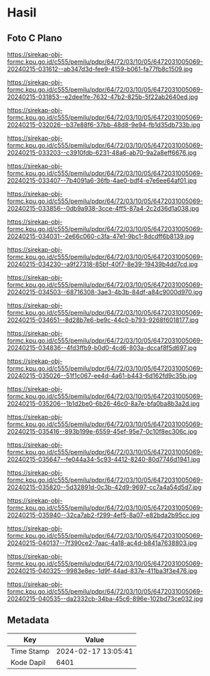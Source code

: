 # Hasil

## Foto C Plano

https://sirekap-obj-formc.kpu.go.id/c555/pemilu/pdpr/64/72/03/10/05/6472031005069-20240215-031612--ab347d3d-fee9-4159-b061-fa77fb8c1509.jpg

https://sirekap-obj-formc.kpu.go.id/c555/pemilu/pdpr/64/72/03/10/05/6472031005069-20240215-031853--e2dee1fe-7632-47b2-825b-5f22ab2640ed.jpg

https://sirekap-obj-formc.kpu.go.id/c555/pemilu/pdpr/64/72/03/10/05/6472031005069-20240215-032026--b37e88f6-37bb-48d8-9e94-fb1d35db733b.jpg

https://sirekap-obj-formc.kpu.go.id/c555/pemilu/pdpr/64/72/03/10/05/6472031005069-20240215-033203--c3910fdb-6231-48a6-ab70-9a2a8eff6676.jpg

https://sirekap-obj-formc.kpu.go.id/c555/pemilu/pdpr/64/72/03/10/05/6472031005069-20240215-033407--7b4091a6-36fb-4ae0-bdf4-e7e6ee64af01.jpg

https://sirekap-obj-formc.kpu.go.id/c555/pemilu/pdpr/64/72/03/10/05/6472031005069-20240215-033856--0db9a938-3cce-4ff5-87a4-2c2d36d1a038.jpg

https://sirekap-obj-formc.kpu.go.id/c555/pemilu/pdpr/64/72/03/10/05/6472031005069-20240215-034031--2e66c060-c3fa-47e1-9bc1-8dcdff6b8139.jpg

https://sirekap-obj-formc.kpu.go.id/c555/pemilu/pdpr/64/72/03/10/05/6472031005069-20240215-034230--a9f27318-85bf-40f7-8e39-19439b4dd7cd.jpg

https://sirekap-obj-formc.kpu.go.id/c555/pemilu/pdpr/64/72/03/10/05/6472031005069-20240215-034503--68716308-3ae3-4b3b-84df-a84c9000d970.jpg

https://sirekap-obj-formc.kpu.go.id/c555/pemilu/pdpr/64/72/03/10/05/6472031005069-20240215-034651--8d28b7e6-be9c-44c0-b793-9268f6018177.jpg

https://sirekap-obj-formc.kpu.go.id/c555/pemilu/pdpr/64/72/03/10/05/6472031005069-20240215-034836--4fd3ffb9-b0d0-4cd6-803a-dccaf8f5d697.jpg

https://sirekap-obj-formc.kpu.go.id/c555/pemilu/pdpr/64/72/03/10/05/6472031005069-20240215-035026--51f1c067-ee4d-4a61-b443-6d162fd9c35b.jpg

https://sirekap-obj-formc.kpu.go.id/c555/pemilu/pdpr/64/72/03/10/05/6472031005069-20240215-035206--1b1d2be0-6b26-46c0-8a7e-bfa0ba8b3a2d.jpg

https://sirekap-obj-formc.kpu.go.id/c555/pemilu/pdpr/64/72/03/10/05/6472031005069-20240215-035416--893b199e-6559-45ef-95e7-0c10f8ec306c.jpg

https://sirekap-obj-formc.kpu.go.id/c555/pemilu/pdpr/64/72/03/10/05/6472031005069-20240215-035647--fe044a34-5c93-4412-8240-80d7746d1941.jpg

https://sirekap-obj-formc.kpu.go.id/c555/pemilu/pdpr/64/72/03/10/05/6472031005069-20240215-035820--5d32891d-0c3b-42d9-9697-cc7a4a54d5d7.jpg

https://sirekap-obj-formc.kpu.go.id/c555/pemilu/pdpr/64/72/03/10/05/6472031005069-20240215-035940--32ca7ab2-f299-4ef5-8a07-e82bda2b95cc.jpg

https://sirekap-obj-formc.kpu.go.id/c555/pemilu/pdpr/64/72/03/10/05/6472031005069-20240215-040137--7f390ce2-7aac-4a18-ac4d-b841a7638803.jpg

https://sirekap-obj-formc.kpu.go.id/c555/pemilu/pdpr/64/72/03/10/05/6472031005069-20240215-040325--9983e8ec-1d9f-44ad-837e-411ba3f3e476.jpg

https://sirekap-obj-formc.kpu.go.id/c555/pemilu/pdpr/64/72/03/10/05/6472031005069-20240215-040535--da2332cb-34ba-45c6-896e-102bd73ce032.jpg


## Metadata

| Key        | Value               |
| ---------- | ------------------- |
| Time Stamp | 2024-02-17 13:05:41 |
| Kode Dapil | 6401                |




